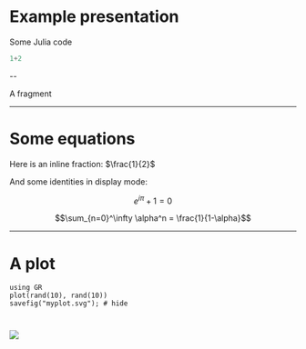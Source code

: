 # Example presentation

Some Julia code

```julia
1+2
```

--

A fragment

---

# Some equations

Here is an inline fraction: $\frac{1}{2}$

And some identities in display mode:

$$e^{i\pi} + 1 = 0$$

$$\sum_{n=0}^\infty \alpha^n = \frac{1}{1-\alpha}$$

---

# A plot

```@example index
using GR
plot(rand(10), rand(10))
savefig("myplot.svg"); # hide
```

# ![](myplot.svg)
